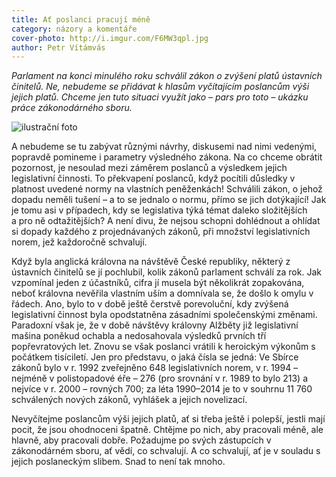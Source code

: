 ```yaml
---
title: Ať poslanci pracují méně
category: názory a komentáře
cover-photo: http://i.imgur.com/F6MW3qpl.jpg
author: Petr Vítámvás
---
```


*Parlament na konci minulého roku schválil zákon o zvýšení platů ústavních činitelů. Ne, nebudeme se přidávat k hlasům vyčítajícím poslancům výši jejich platů. Chceme jen tuto situaci využít jako – pars pro toto – ukázku práce zákonodárného sboru.*

<img src="http://i.imgur.com/F6MW3qp.jpg" alt="ilustrační foto" class="img-responsive">

A nebudeme se tu zabývat různými návrhy, diskusemi nad nimi vedenými, popravdě pomineme i parametry výsledného zákona. Na co chceme obrátit pozornost, je nesoulad mezi záměrem poslanců a výsledkem jejich legislativní činnosti. To překvapení poslanců, když pocítili důsledky v platnost uvedené normy na vlastních peněženkách! Schválili zákon, o jehož dopadu neměli tušení – a to se jednalo o normu, přímo se jich dotýkající! Jak je tomu asi v případech, kdy se legislativa týká témat daleko složitějších a pro ně odtažitějších? A není divu, že nejsou schopni dohlédnout a ohlídat si dopady každého z projednávaných zákonů, při množství legislativních norem, jež každoročně schvalují. 

Když byla anglická královna na návštěvě České republiky, některý z ústavních činitelů se jí pochlubil, kolik zákonů parlament schválí za rok. Jak vzpomínal jeden z účastníků, cifra jí musela být několikrát zopakována, neboť královna nevěřila vlastním uším a domnívala se, že došlo k omylu v řádech. Ano, bylo to v době ještě čerstvě porevoluční, kdy zvýšená legislativní činnost byla opodstatněna zásadními společenskými změnami. Paradoxní však je, že v době návštěvy královny Alžběty již legislativní mašina poněkud ochabla a nedosahovala výsledků prvních tří popřevratových let. Znovu se však poslanci vrátili k heroickým výkonům s počátkem tisíciletí. Jen pro představu, o jaká čísla se jedná: Ve Sbírce zákonů bylo v r. 1992 zveřejněno 648 legislativních norem, v r. 1994 – nejméně v polistopadové éře – 276 (pro srovnání v r. 1989 to bylo 213) a nejvíce v r. 2000 – rovných 700; za léta 1990–2014 je to v souhrnu 11 760 schválených nových zákonů, vyhlášek a jejich novelizací.

Nevyčítejme poslancům výši jejich platů, ať si třeba ještě i polepší, jestli mají pocit, že jsou ohodnoceni špatně.  Chtějme po nich, aby pracovali méně, ale hlavně, aby pracovali dobře. Požadujme po svých zástupcích v zákonodárném sboru, ať vědí, co schvalují. A co schvalují, ať je v souladu s jejich poslaneckým slibem. Snad to není tak mnoho.

